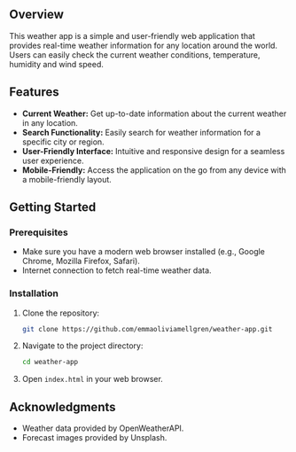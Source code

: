 ## Overview

This weather app is a simple and user-friendly web application that provides real-time weather information for any location around the world. Users can easily check the current weather conditions, temperature, humidity and wind speed.

## Features

-   **Current Weather:** Get up-to-date information about the current weather in any location.
-   **Search Functionality:** Easily search for weather information for a specific city or region.
-   **User-Friendly Interface:** Intuitive and responsive design for a seamless user experience.
-   **Mobile-Friendly:** Access the application on the go from any device with a mobile-friendly layout.

## Getting Started

### Prerequisites

-   Make sure you have a modern web browser installed (e.g., Google Chrome, Mozilla Firefox, Safari).
-   Internet connection to fetch real-time weather data.

### Installation

1. Clone the repository:

    ```bash
    git clone https://github.com/emmaoliviamellgren/weather-app.git
    ```

2. Navigate to the project directory:

    ```bash
    cd weather-app
    ```

3. Open `index.html` in your web browser.

## Acknowledgments

-   Weather data provided by OpenWeatherAPI.
-   Forecast images provided by Unsplash.
